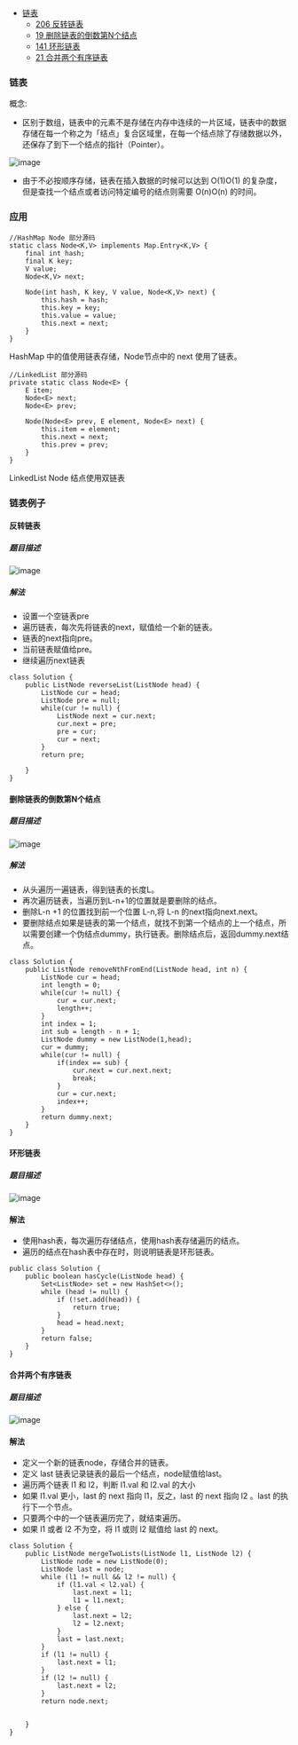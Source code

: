 * [链表](#链表)
    * [206 反转链表](#反转链表)
    * [19 删除链表的倒数第N个结点](#删除链表的倒数第N个结点)
    * [141 环形链表](#环形链表)
    * [21 合并两个有序链表](#合并两个有序链表)

### 链表
概念: 
* 区别于数组，链表中的元素不是存储在内存中连续的一片区域，链表中的数据存储在每一个称之为「结点」复合区域里，在每一个结点除了存储数据以外，还保存了到下一个结点的指针（Pointer）。

![image](https://user-images.githubusercontent.com/11553237/131843264-90ac32ca-643d-4701-90cc-1ace9f2050f0.png)

* 由于不必按顺序存储，链表在插入数据的时候可以达到 O(1)O(1) 的复杂度，但是查找一个结点或者访问特定编号的结点则需要 O(n)O(n) 的时间。

### 应用
```
//HashMap Node 部分源码
static class Node<K,V> implements Map.Entry<K,V> {
    final int hash;
    final K key;
    V value;
    Node<K,V> next;

    Node(int hash, K key, V value, Node<K,V> next) {
        this.hash = hash;
        this.key = key;
        this.value = value;
        this.next = next;
    }
}
```
HashMap 中的值使用链表存储，Node节点中的 next 使用了链表。

```
//LinkedList 部分源码
private static class Node<E> {
    E item;
    Node<E> next;
    Node<E> prev;

    Node(Node<E> prev, E element, Node<E> next) {
        this.item = element;
        this.next = next;
        this.prev = prev;
    }
}
```
LinkedList Node 结点使用双链表

### 链表例子

#### 反转链表
##### 题目描述
![image](https://user-images.githubusercontent.com/11553237/131843538-53b60e9a-a189-4f20-a238-0f02c26aa312.png)
##### 解法
* 设置一个空链表pre
* 遍历链表，每次先将链表的next，赋值给一个新的链表。
* 链表的next指向pre。
* 当前链表赋值给pre。
* 继续遍历next链表
```
class Solution {
    public ListNode reverseList(ListNode head) {
        ListNode cur = head;
        ListNode pre = null;
        while(cur != null) {
            ListNode next = cur.next;
            cur.next = pre;
            pre = cur;
            cur = next; 
        }
        return pre;

    }
}
```


#### 删除链表的倒数第N个结点

##### 题目描述

![image](https://user-images.githubusercontent.com/11553237/131985085-7b08d786-e2c0-4267-b9f1-9859132a9365.png)

##### 解法
* 从头遍历一遍链表，得到链表的长度L。
* 再次遍历链表，当遍历到L-n+1的位置就是要删除的结点。
* 删除L-n +1 的位置找到前一个位置 L-n,将 L-n 的next指向next.next。
* 要删除结点如果是链表的第一个结点，就找不到第一个结点的上一个结点，所以需要创建一个伪结点dummy，执行链表。删除结点后，返回dummy.next结点。

```
class Solution {
    public ListNode removeNthFromEnd(ListNode head, int n) {
        ListNode cur = head;
		int length = 0;
		while(cur != null) {
			cur = cur.next;
			length++;
		}
		int index = 1;
		int sub = length - n + 1;
		ListNode dummy = new ListNode(1,head);
		cur = dummy;
		while(cur != null) {
			if(index == sub) {
				cur.next = cur.next.next;
				break;
			}
			cur = cur.next;
			index++;
		}
		return dummy.next;
    }
}

```

#### 环形链表
##### 题目描述

![image](https://user-images.githubusercontent.com/11553237/132037638-b1576681-241e-44ad-b0d8-aeaa0e63c277.png)

#### 解法
* 使用hash表，每次遍历存储结点，使用hash表存储遍历的结点。
* 遍历的结点在hash表中存在时，则说明链表是环形链表。

```
public class Solution {
    public boolean hasCycle(ListNode head) {
        Set<ListNode> set = new HashSet<>();
		while (head != null) {
			if (!set.add(head)) {
				return true;
			}
			head = head.next;
		}
        return false;
    }
}
```

#### 合并两个有序链表

##### 题目描述
![image](https://user-images.githubusercontent.com/11553237/132038889-a4e67529-c89f-4693-8990-4ec966dc321b.png)

#### 解法
* 定义一个新的链表node，存储合并的链表。
* 定义 last 链表记录链表的最后一个结点，node赋值给last。
* 遍历两个链表 l1 和 l2，判断 l1.val 和 l2.val 的大小
* 如果 l1.val 更小，last 的 next 指向 l1，反之，last 的 next 指向 l2 。last 的执行下一个节点。
* 只要两个中的一个链表遍历完了，就结束遍历。
* 如果 l1 或者 l2 不为空，将 l1 或则 l2 赋值给 last 的 next。

```
class Solution {
    public ListNode mergeTwoLists(ListNode l1, ListNode l2) {
        ListNode node = new ListNode(0);
		ListNode last = node;
		while (l1 != null && l2 != null) {
			if (l1.val < l2.val) {
				last.next = l1;
				l1 = l1.next;
			} else {
				last.next = l2;
				l2 = l2.next;
			}
			last = last.next;
		}
		if (l1 != null) {
			last.next = l1;
		}
		if (l2 != null) {
			last.next = l2;
		}
		return node.next;
  

    }
}
```



